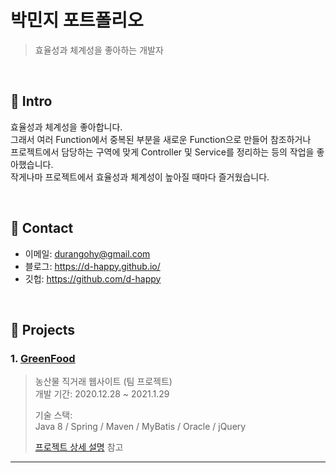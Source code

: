 # 박민지 포트폴리오
>효율성과 체계성을 좋아하는 개발자

</br>

## :gem: Intro
효율성과 체계성을 좋아합니다.  
그래서 여러 Function에서 중복된 부분을 새로운 Function으로 만들어 참조하거나   
프로젝트에서 담당하는 구역에 맞게 Controller 및 Service를 정리하는 등의 작업을 좋아했습니다.  
작게나마 프로젝트에서 효율성과 체계성이 높아질 때마다 즐거웠습니다.

</br>

## :email: Contact
- 이메일: durangohy@gmail.com
- 블로그: https://d-happy.github.io/
- 깃헙: https://github.com/d-happy

</br>

## :file_folder: Projects
<!---
### 1. [두 번째 프로젝트]()
>두 번째 프로젝트 간략 소개  (개인 프로젝트)  
>개발 기간: 2021.2.17 ~ 2021.2.?  
>  
>기술 스택:  
>Java 8 / Spring Boot / Gradle / Spring Data JPA / QueryDSL  
>H2 / MySQL / Spring Security / Jsoup / Vue.js / Element U  
>  
>[프로필](https://github.com/d-happy) 참고
---
--->
### 1. [GreenFood](https://github.com/9ym/GreenFood)
>농산물 직거래 웹사이트 (팀 프로젝트)  
>개발 기간: 2020.12.28 ~ 2021.1.29
>  
>기술 스택:  
>Java 8 / Spring / Maven / MyBatis / Oracle / jQuery
>  
>[프로젝트 상세 설명](https://github.com/9ym/GreenFood) 참고

---
